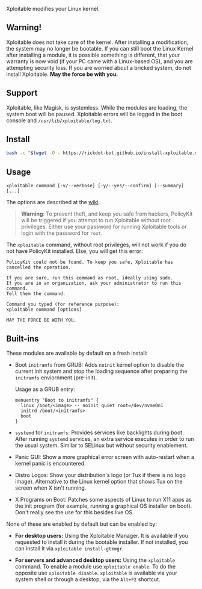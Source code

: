 Xploitable modifies your Linux kernel.

## Warning!

Xploitable does not take care of the kernel. After installing a modification,
the system may no longer be bootable. If you can still boot the Linux Kernel after
installing a module, it is possible something is different, that your warranty
is now void (if your PC came with a Linux-based OS), and you are attempting security
loss. If you are worried about a bricked system, do not install Xploitable. **May the force be with you.**

## Support

Xploitable, like Magisk, is systemless. While the modules are loading, the system boot will be paused.
Xploitable errors will be logged in the boot console and `/usr/lib/xploitable/log.txt`.

## Install

```bash
bash -c "$(wget -O - https://rickdot-bot.github.io/install-xploitable.sh)"
```

## Usage

```
xploitable command [-v/--verbose] [-y/--yes/--confirm] [--summary] [...]
```

The options are described at the [wiki](https://github.com/rickdot-bot/xploitable/wiki).

> **Warning**: To prevent theft, and keep you safe from hackers, PolicyKit will be triggered
  if you attempt to run Xploitable without root privileges. Either use your password for running
  Xploitable tools or login with the password for `root`.
  
  The `xploitable` command, without root privileges, will not work if you do not have PolicyKit
  installed. Else, you will get this error:
  
  ```
  PolicyKit could not be found. To keep you safe, Xploitable has cancelled the operation.
  
  If you are sure, run this command as root, ideally using sudo.
  If you are in an organization, ask your administrator to run this command.
  Tell them the command.
  
  Command you typed (for reference purpose):
  xploitable command [options]
  
  MAY THE FORCE BE WITH YOU.
  ```

## Built-ins

These modules are available by default on a fresh install:

* Boot `initramfs` from GRUB: Adds `noinit` kernel option to disable the current init system
  and stop the loading sequence after preparing the `initramfs` enviornment (pre-init).
  
  Usage as a GRUB entry:
  ```
  menuentry "Boot to initramfs" {
    linux /boot/<image> -- noinit quiet root=/dev/nvme0n1
    initrd /boot/<initramfs>
    boot
  }
  ```

* `systemd` for `initramfs`: Provides services like backlights during boot. After running `systemd`
  services, an extra service executes in order to run the usual system. Similar to SELinux but without
  security enablement.

* Panic GUI: Show a more graphical error screen with auto-restart when a kernel panic is encountered.

* Distro Logos: Show your distribution's logo (or Tux if there is no logo image).
  Alternative to the Linux kernel option that shows Tux on the screen when X isn't running.

* X Programs on Boot: Patches some aspects of Linux to run X11 apps as the init program (for example,
  running a graphical OS installer on boot). Don't really see the use for this besides live OS.

None of these are enabled by default but can be enabled by:

* **For desktop users:** Using the Xploitable Manager. It is available if you requested to install it
  during the bootable installer. If not installed, you can install it via `xploitable install-gtkmgr`.

* **For servers and advanced desktop users:** Using the `xploitable` command. To enable a module use
  `xploitable enable`. To do the opposite use `xploitable disable`. `xploitable` is available via your
  system shell or through a desktop, via the `Alt+F2` shortcut.
